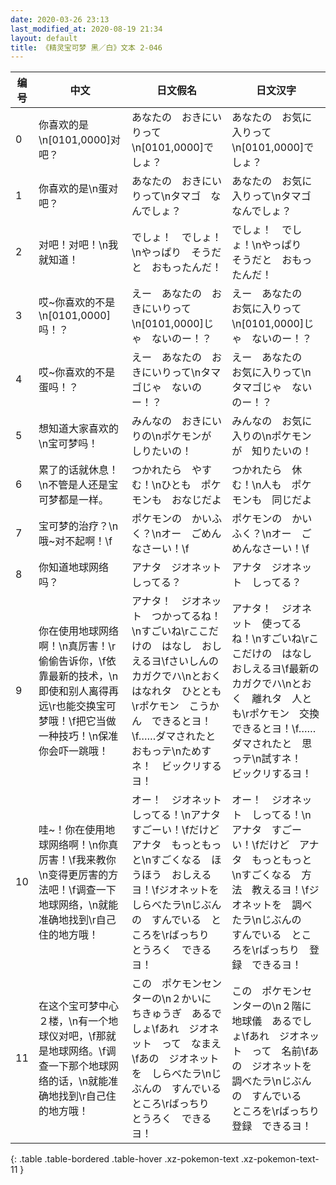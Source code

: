 ```yaml
---
date: 2020-03-26 23:13
last_modified_at: 2020-08-19 21:34
layout: default
title: 《精灵宝可梦 黑／白》文本 2-046
---
```

| 编号 | 中文 | 日文假名 | 日文汉字 |
| ---- | ---- | ---- | --- |
| 0 | 你喜欢的是\n[0101,0000]对吧？ | あなたの　おきにいりって\n[0101,0000]でしょ？ | あなたの　お気に入りって\n[0101,0000]でしょ？ |
| 1 | 你喜欢的是\n蛋对吧？ | あなたの　おきにいりって\nタマゴ　なんでしょ？ | あなたの　お気に入りって\nタマゴ　なんでしょ？ |
| 2 | 对吧！对吧！\n我就知道！ | でしょ！　でしょ！\nやっぱり　そうだと　おもったんだ！ | でしょ！　でしょ！\nやっぱり　そうだと　おもったんだ！ |
| 3 | 哎~你喜欢的不是\n[0101,0000]吗！？ | えー　あなたの　おきにいりって\n[0101,0000]じゃ　ないのー！？ | えー　あなたの　お気に入りって\n[0101,0000]じゃ　ないのー！？ |
| 4 | 哎~你喜欢的不是蛋吗！？ | えー　あなたの　おきにいりって\nタマゴじゃ　ないのー！？ | えー　あなたの　お気に入りって\nタマゴじゃ　ないのー！？ |
| 5 | 想知道大家喜欢的\n宝可梦吗！ | みんなの　おきにいりの\nポケモンが　しりたいの！ | みんなの　お気に入りの\nポケモンが　知りたいの！ |
| 6 | 累了的话就休息！\n不管是人还是宝可梦都是一样。 | つかれたら　やすむ！\nひとも　ポケモンも　おなじだよ | つかれたら　休む！\n人も　ポケモンも　同じだよ |
| 7 | 宝可梦的治疗？\n哦~对不起啊！\f | ポケモンの　かいふく？\nオー　ごめんなさーい！\f | ポケモンの　かいふく？\nオー　ごめんなさーい！\f |
| 8 | 你知道地球网络吗？ | アナタ　ジオネット　しってる？ | アナタ　ジオネット　しってる？ |
| 9 | 你在使用地球网络啊！\n真厉害！\r偷偷告诉你，\f依靠最新的技术，\n即使和别人离得再远\r也能交换宝可梦哦！\f把它当做一种技巧！\n保准你会吓一跳哦！ | アナタ！　ジオネット　つかってるね！\nすごいね\rここだけの　はなし　おしえるヨ\fさいしんの　カガクでハ\nとおく　はなれタ　ひととも\rポケモン　こうかん　できるとヨ！\f……ダマされたと　おもっテ\nためすネ！　ビックリするヨ！ | アナタ！　ジオネット　使ってるね！\nすごいね\rここだけの　はなし　おしえるヨ\f最新の　カガクでハ\nとおく　離れタ　人とも\rポケモン　交換　できるとヨ！\f……ダマされたと　思っテ\n試すネ！　ビックリするヨ！ |
| 10 | 哇~！你在使用地球网络啊！\n你真厉害！\f我来教你\n变得更厉害的方法吧！\f调查一下地球网络，\n就能准确地找到\r自己住的地方哦！ | オー！　ジオネット　しってる！\nアナタ　すごーい！\fだけど　アナタ　もっともっと\nすごくなる　ほうほう　おしえるヨ！\fジオネットを　しらべたラ\nじぶんの　すんでいる　ところを\rばっちり　とうろく　できるヨ！ | オー！　ジオネット　しってる！\nアナタ　すごーい！\fだけど　アナタ　もっともっと\nすごくなる　方法　教えるヨ！\fジオネットを　調べたラ\nじぶんの　すんでいる　ところを\rばっちり　登録　できるヨ！ |
| 11 | 在这个宝可梦中心２楼，\n有一个地球仪对吧，\f那就是地球网络。\f调查一下那个地球网络的话，\n就能准确地找到\r自己住的地方哦！ | この　ポケモンセンターの\n２かいに　ちきゅうぎ　あるでしょ\fあれ　ジオネット　って　なまえ\fあの　ジオネットを　しらべたラ\nじぶんの　すんでいる　ところ\rばっちり　とうろく　できるヨ！ | この　ポケモンセンターの\n２階に　地球儀　あるでしょ\fあれ　ジオネット　って　名前\fあの　ジオネットを　調べたラ\nじぶんの　すんでいる　ところを\rばっちり　登録　できるヨ！ |
{: .table .table-bordered .table-hover .xz-pokemon-text .xz-pokemon-text-11 }